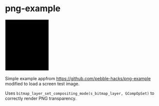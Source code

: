 # png-example

![screenshot](https://raw.githubusercontent.com/clach04/png-example/master/resources/images/rectangle.png)


Simple example appfrom https://github.com/pebble-hacks/png-example modified
to load a screen test image.

Uses `bitmap_layer_set_compositing_mode(s_bitmap_layer, GCompOpSet)` to
correctly render PNG transparency.
